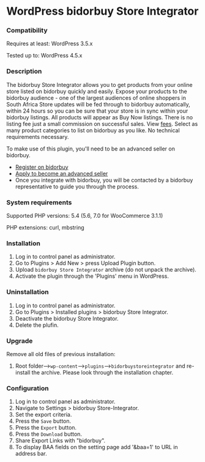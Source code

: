 # WordPress bidorbuy Store Integrator

### Compatibility

Requires at least: WordPress 3.5.x

Tested up to:  WordPress 4.5.x

### Description
The bidorbuy Store Integrator allows you to get products from your online store listed on bidorbuy quickly and easily.
Expose your products to the bidorbuy audience - one of the largest audiences of online shoppers in South Africa Store updates will be fed through to bidorbuy automatically, within 24 hours so you can be sure that your store is in sync within your bidorbuy listings. All products will appear as Buy Now listings. There is no listing fee just a small commission on successful sales. View [fees](https://support.bidorbuy.co.za/index.php?/Knowledgebase/Article/View/22/0/fee-rate-card---what-we-charge). Select as many product categories to list on bidorbuy as you like. No technical requirements necessary.

To make use of this plugin, you'll need to be an advanced seller on bidorbuy.
 * [Register on bidorbuy](https://www.bidorbuy.co.za/jsp/registration/UserRegistration.jsp?action=Modify)
 * [Apply to become an advanced seller](https://www.bidorbuy.co.za/jsp/seller/registration/UserSellersRequest.jsp)
 * Once you integrate with bidorbuy, you will be contacted by a bidorbuy representative to guide you through the process.

### System requirements

Supported PHP versions: 5.4 (5.6, 7.0 for WooCommerce 3.1.1)

PHP extensions: curl, mbstring

### Installation

1. Log in to control panel as administrator.
2. Go to Plugins > Add New > press Upload Plugin button.
3. Upload `bidorbuy Store Integrator` archive (do not unpack the archive).
4. Activate the plugin through the 'Plugins' menu in WordPress.

### Uninstallation

1. Log in to control panel as administrator.
2. Go to Plugins > Installed plugins > bidorbuy Store Integrator.
3. Deactivate the bidorbuy Store Integrator.
4. Delete the plufin.

### Upgrade

Remove all old files of previous installation:

1. Root folder-->`wp-content`-->`plugins`-->`bidorbuystoreintegrator` and re-install the archive. Please look through the installation chapter.

### Configuration

1. Log in to control panel as administrator.
2. Navigate to Settings > bidorbuy Store-Integrator.
3. Set the export criteria.
4. Press the `Save` button.
5. Press the `Export` button.
6. Press the `Download` button.
7. Share Export Links with "bidorbuy".
8. To display BAA fields on the setting page add '&baa=1' to URL in address bar.
